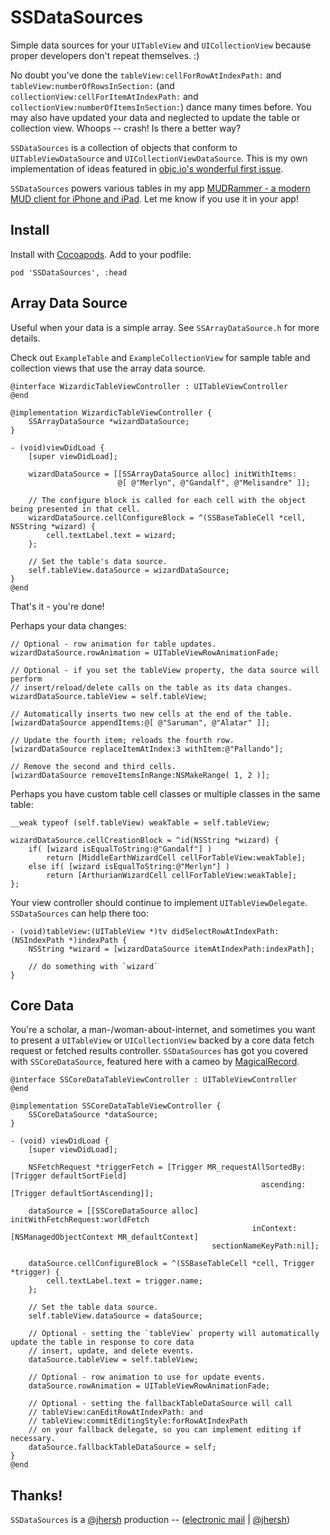 SSDataSources
=============

Simple data sources for your `UITableView` and `UICollectionView` because proper developers don't repeat themselves. :)

No doubt you've done the `tableView:cellForRowAtIndexPath:` and `tableView:numberOfRowsInSection:` (and `collectionView:cellForItemAtIndexPath:` and `collectionView:numberOfItemsInSection:`) dance many times before. You may also have updated your data and neglected to update the table or collection view. Whoops -- crash! Is there a better way?

`SSDataSources` is a collection of objects that conform to `UITableViewDataSource` and `UICollectionViewDataSource`. This is my own implementation of ideas featured in [objc.io's wonderful first issue](http://www.objc.io/issue-1/table-views.html).

`SSDataSources` powers various tables in my app [MUDRammer - a modern MUD client for iPhone and iPad](https://itunes.apple.com/us/app/mudrammer-a-modern-mud-client/id597157072?mt=8). Let me know if you use it in your app!

## Install

Install with [Cocoapods](http://cocoapods.org). Add to your podfile:

```
pod 'SSDataSources', :head
```

## Array Data Source

Useful when your data is a simple array. See `SSArrayDataSource.h` for more details.

Check out `ExampleTable` and `ExampleCollectionView` for sample table and collection views that use the array data source.


```objc
@interface WizardicTableViewController : UITableViewController
@end

@implementation WizardicTableViewController {
    SSArrayDataSource *wizardDataSource;
}

- (void)viewDidLoad {
    [super viewDidLoad];

    wizardDataSource = [[SSArrayDataSource alloc] initWithItems:
                        @[ @"Merlyn", @"Gandalf", @"Melisandre" ]];

	// The configure block is called for each cell with the object being presented in that cell.
    wizardDataSource.cellConfigureBlock = ^(SSBaseTableCell *cell, NSString *wizard) {
        cell.textLabel.text = wizard;
    };
    
    // Set the table's data source.
    self.tableView.dataSource = wizardDataSource;
}
@end
```

That's it - you're done! 

Perhaps your data changes:

```objc
// Optional - row animation for table updates.
wizardDataSource.rowAnimation = UITableViewRowAnimationFade;

// Optional - if you set the tableView property, the data source will perform
// insert/reload/delete calls on the table as its data changes.
wizardDataSource.tableView = self.tableView;
	
// Automatically inserts two new cells at the end of the table.
[wizardDataSource appendItems:@[ @"Saruman", @"Alatar" ]];

// Update the fourth item; reloads the fourth row.
[wizardDataSource replaceItemAtIndex:3 withItem:@"Pallando"];
	
// Remove the second and third cells.
[wizardDataSource removeItemsInRange:NSMakeRange( 1, 2 )];
```

Perhaps you have custom table cell classes or multiple classes in the same table:

```objc
__weak typeof (self.tableView) weakTable = self.tableView;

wizardDataSource.cellCreationBlock = ^id(NSString *wizard) {
	if( [wizard isEqualToString:@"Gandalf"] )
		return [MiddleEarthWizardCell cellForTableView:weakTable];
	else if( [wizard isEqualToString:@"Merlyn"] )
		return [ArthurianWizardCell cellForTableView:weakTable];
};

```

Your view controller should continue to implement `UITableViewDelegate`. `SSDataSources` can help there too:

```objc
- (void)tableView:(UITableView *)tv didSelectRowAtIndexPath:(NSIndexPath *)indexPath {
	NSString *wizard = [wizardDataSource itemAtIndexPath:indexPath];
	
	// do something with `wizard`
}
```

## Core Data

You're a scholar, a man-/woman-about-internet, and sometimes you want to present a `UITableView` or `UICollectionView` backed by a core data fetch request or fetched results controller. `SSDataSources` has got you covered with `SSCoreDataSource`, featured here with a cameo by [MagicalRecord](https://github.com/magicalpanda/MagicalRecord).

```objc
@interface SSCoreDataTableViewController : UITableViewController
@end

@implementation SSCoreDataTableViewController {
    SSCoreDataSource *dataSource;
}

- (void) viewDidLoad {
	[super viewDidLoad];
	
	NSFetchRequest *triggerFetch = [Trigger MR_requestAllSortedBy:[Trigger defaultSortField]
                                                        ascending:[Trigger defaultSortAscending]];
   
    dataSource = [[SSCoreDataSource alloc] initWithFetchRequest:worldFetch
                                                      inContext:[NSManagedObjectContext MR_defaultContext]
                                             sectionNameKeyPath:nil];
                                                 
    dataSource.cellConfigureBlock = ^(SSBaseTableCell *cell, Trigger *trigger) {
        cell.textLabel.text = trigger.name;
    };
    
    // Set the table data source.
    self.tableView.dataSource = dataSource;
    
    // Optional - setting the `tableView` property will automatically update the table in response to core data
    // insert, update, and delete events.
    dataSource.tableView = self.tableView;
    
    // Optional - row animation to use for update events.
    dataSource.rowAnimation = UITableViewRowAnimationFade;
    
    // Optional - setting the fallbackTableDataSource will call 
    // tableView:canEditRowAtIndexPath: and
    // tableView:commitEditingStyle:forRowAtIndexPath 
    // on your fallback delegate, so you can implement editing if necessary.
    dataSource.fallbackTableDataSource = self;
}
@end
```

## Thanks!

`SSDataSources` is a [@jhersh](https://github.com/jhersh) production -- ([electronic mail](mailto:jon@her.sh) | [@jhersh](https://twitter.com/jhersh))
